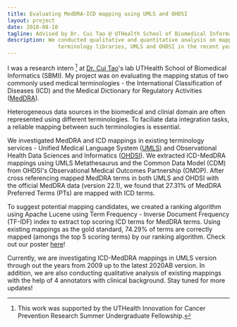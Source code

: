 ```yaml
---
title: Evaluating MedDRA-ICD mapping using UMLS and OHDSI
layout: project
date: 2018-08-10
tagline: Advised by Dr. Cui Tao @ UTHealth School of Biomedical Informatics (2018-2021)
description: We conducted qualitative and quantitative analysis on mapping status between MedDRA and ICD in existing
                terminology libraries, UMLS and OHDSI in the recent years.
---
```


I was a research intern [^1] at [Dr. Cui Tao](https://sbmi.uth.edu/faculty-and-staff/cui-tao.htm)'s lab UTHealth School of Biomedical Informatics (SBMI). My project was on evaluating the mapping status of two commonly used medical terminologies - the International Classification of Diseases (ICD) and the Medical Dictionary for Regulatory Activities ([MedDRA](https://www.meddra.org/)). 

Heterogeneous data sources in the biomedical and clinial domain are often represented using different terminologies. To faciliate data integration tasks, a reliable mapping between such terminologies is essential.

We investigated MedDRA and ICD mappings in existing terminology services - Unified Medical Language System ([UMLS](https://www.nlm.nih.gov/research/umls/index.html)) and Observational Health Data Sciences and Informatics ([OHDSI](https://ohdsi.org/)). We extracted ICD-MedDRA mappings using UMLS Metathesaurus and the Common Data Model (CDM) from OHDSI's Observational Medical Outcomes Partnership (OMOP). After cross referencing mapped MedDRA terms in both UMLS and OHDSI with the official MedDRA data (version 22.1), we found that 27.31% of MedDRA Preferred Terms (PTs) are mapped with ICD terms.

To suggest potential mapping candidates, we created a ranking algorithm using Apache Lucene using Term Frequency - Inverse Document Frequency (TF-IDF) index to extract top scoring ICD terms for MedDRA terms. Using existing mappings as the gold standard, 74.29% of terms are correctly mapped (amongs the top 5 scoring terms) by our ranking algorithm. Check out our poster [here](/assets/projects/cprit-poster.pdf)!

Currently, we are investigating ICD-MedDRA mappings in UMLS version through out the years from 2009 up to the latest 2020AB version. In addition, we are also conducting qualitative analysis of existing mappings with the help of 4 annotators with clinical background. Stay tuned for more updates!
  

[^1]: This work was supported by the UTHealth Innovation for Cancer Prevention Research Summer Undergraduate Fellowship.

